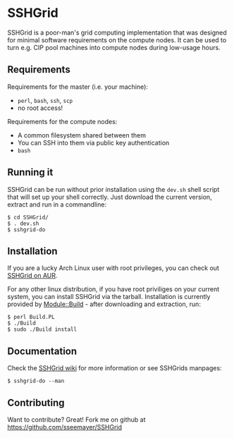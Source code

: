 SSHGrid
=======

SSHGrid is a poor-man's grid computing implementation that was designed 
for minimal software requirements on the compute nodes. It can be used
to turn e.g. CIP pool machines into compute nodes during low-usage hours.

Requirements
------------

Requirements for the master (i.e. your machine):

* `perl`, `bash`, `ssh`, `scp`
* no root access!

Requirements for the compute nodes:

* A common filesystem shared between them
* You can SSH into them via public key authentication
* `bash`

Running it
----------

SSHGrid can be run without prior installation using the `dev.sh` shell script that will set up your shell correctly. 
Just download the current version, extract and run in a commandline:

	$ cd SSHGrid/
	$ . dev.sh
	$ sshgrid-do

Installation
------------

If you are a lucky Arch Linux user with root privileges, you can check out [SSHGrid on AUR](http://aur.archlinux.org/packages.php?ID=49616).

For any other linux distribution, if you have root priviliges on your current system, you can install SSHGrid via the tarball. Installation is currently 
provided by [Module::Build](http://search.cpan.org/perldoc?Module::Build) - after downloading and extraction, run:

	$ perl Build.PL
	$ ./Build
	$ sudo ./Build install

Documentation
-------------

Check the [SSHGrid wiki](https://github.com/sseemayer/SSHGrid/wiki) for more information or see SSHGrids manpages:

	$ sshgrid-do --man

Contributing
------------

Want to contribute? Great! Fork me on github at https://github.com/sseemayer/SSHGrid


